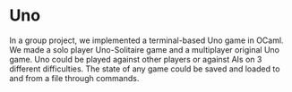# Uno
 In a group project, we implemented a terminal-based Uno game in OCaml. We made a solo player Uno-Solitaire game and a multiplayer original Uno game. Uno could be played against other players or against AIs on 3 different difficulties. The state of any game could be saved and loaded to and from a file through commands.
